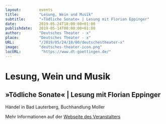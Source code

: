 ```yaml
---
layout:        events
title:         "Lesung, Wein und Musik"
subtitle:      "»Tödliche Sonate« | Lesung mit Florian Eppinger"
date:          2019-05-24T18:00:00+01:00
publishdate:   2019-05-14T00:00:00+01:00
author:        "Deutsches Theater - x"
place:         "Deutsches Theater - x"
URL:           "/2019/05/24/18/00/deutschestheater-x"
image:         "deutsches-theater-icon.png"
locURL:         "https://www.dt-goettingen.de/"
---
```


Lesung, Wein und Musik
===========

»Tödliche Sonate« | Lesung mit Florian Eppinger
-----------

 Händel in Bad Lauterberg, Buchhandlung Moller

Mehr Informationen auf der [Webseite des Veranstalters](https://www.dt-goettingen.de/stueck/lesung-wein-und-musik/)
